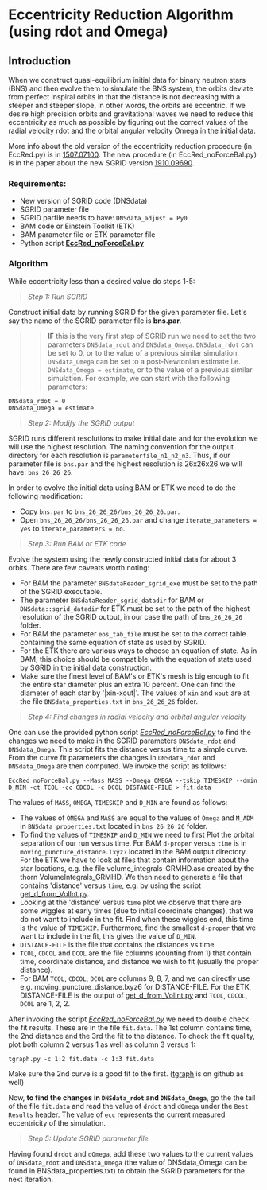 # Eccentricity Reduction Algorithm (using rdot and Omega)

## Introduction
When we construct quasi-equilibrium initial data for binary neutron stars
(BNS) and then evolve them to simulate the BNS system, the orbits deviate
from perfect inspiral orbits in that the distance is not decreasing with a
steeper and steeper slope, in other words, the orbits are eccentric.
If we desire high precision orbits and gravitational waves we need to
reduce this eccentricity as much as possible by figuring out the correct
values of the radial velocity rdot and the orbital angular velocity Omega
in the initial data.

More info about the old version of the eccentricity reduction procedure (in
EccRed.py) is in [1507.07100](https://arxiv.org/pdf/1507.07100.pdf).
The new procedure (in EccRed_noForceBal.py) is in the paper about the new
SGRID version [1910.09690](https://arxiv.org/abs/1910.09690).

### Requirements:
* New version of SGRID code (DNSdata)
* SGRID parameter file
* SGRID parfile needs to have: `DNSdata_adjust = Py0`
* BAM code or Einstein Toolkit (ETK)
* BAM parameter file or ETK parameter file
* Python script [**EccRed_noForceBal.py**](EccRed_noForceBal.py)


### Algorithm

While eccentricity less than a desired value do steps 1-5:


> *Step 1: Run SGRID*

Construct initial data by running SGRID for the given parameter
file. Let's say the name of the SGRID parameter file is **bns.par**.

>> **IF** this is the very first step of SGRID run we need to set the two
parameters `DNSdata_rdot` and `DNSdata_Omega`. `DNSdata_rdot` can be set to
0, or to the value of a previous similar simulation.
`DNSdata_Omega` can be set to a post-Newtonian estimate i.e.
`DNSdata_Omega = estimate`, or to the value of a previous similar simulation.
For example, we can start with the following parameters:

```
DNSdata_rdot = 0
DNSdata_Omega = estimate
```


> *Step 2: Modify the SGRID output*

SGRID runs different resolutions to make initial date and for
the evolution we will use the highest resolution.
The naming convention for the output directory for each resolution
is `parameterfile_n1_n2_n3`. Thus, if our parameter file is
`bns.par` and the highest resolution is 26x26x26 we will have:
`bns_26_26_26`.

In order to evolve the initial data using BAM or ETK we need to
do the following modification:

* Copy `bns.par` to `bns_26_26_26/bns_26_26_26.par`.
* Open `bns_26_26_26/bns_26_26_26.par` and change
  `iterate_parameters = yes` to `iterate_parameters = no`.


> *Step 3: Run BAM or ETK code*

Evolve the system using the newly constructed initial data for about 3 orbits.
There are few caveats worth noting:

* For BAM the parameter `BNSdataReader_sgrid_exe` must be set to the path of
  the SGRID executable.
* The parameter `BNSdataReader_sgrid_datadir` for BAM or
  `DNSdata::sgrid_datadir` for ETK must be set to the path of
  the highest resolution of the SGRID output, in our case the path of
  `bns_26_26_26` folder.
* For BAM the parameter `eos_tab_file` must be set to the correct table
  containing the same equation of state as used by SGRID.
* For the ETK there are various ways to choose an equation of state.
  As in BAM, this choice should be compatible with the equation of
  state used by SGRID in the initial data construction.
* Make sure the finest level of BAM's or ETK's mesh is big enough to
  fit the entire star diameter plus an extra 10 percent.
  One can find the diameter of each star by '|xin-xout|'.
  The values of `xin` and `xout` are at the file `BNSdata_properties.txt`
  in `bns_26_26_26` folder.


> *Step 4: Find changes in radial velocity and orbital angular velocity*

One can use the provided python script
[*EccRed_noForceBal.py*](EccRed_noForceBal.py) to
find the changes we need to make in the SGRID parameters `DNSdata_rdot`
and `DNSdata_Omega`. This script fits the distance versus time to a simple
curve. From the curve fit parameters the changes in `DNSdata_rdot`
and `DNSdata_Omega` are then computed. We invoke the script as follows:

`EccRed_noForceBal.py --Mass MASS --Omega OMEGA --tskip TIMESKIP --dmin D_MIN -ct TCOL -cc CDCOL -c DCOL DISTANCE-FILE > fit.data`

The values of `MASS`, `OMEGA`, `TIMESKIP` and `D_MIN` are found as follows:

* The values of `OMEGA` and `MASS` are equal to the values of `Omega` and
  `M_ADM` in `BNSdata_properties.txt` located in `bns_26_26_26` folder.
* To find the values of `TIMESKIP` and `D_MIN` we need to first Plot
  the orbital separation of our run versus time. For BAM `d-proper` versus
  `time` is in `moving_puncture_distance.lxyz?` located in the BAM output
  directory. For the ETK we have to look at files that contain information
  about the star locations, e.g. the file volume_integrals-GRMHD.asc created
  by the thorn VolumeIntegrals_GRMHD. We then need to generate a file that
  contains 'distance' versus `time`, e.g. by using the script
  [get_d_from_VolInt.py](get_d_from_VolInt.py).
* Looking at the 'distance' versus `time` plot we observe
  that there are some wiggles at early times (due to initial coordinate
  changes), that we do not want to include in the fit. Find when these
  wiggles end, this time is the value of `TIMESKIP`. Furthermore, find the
  smallest `d-proper` that we want to include in the fit, this gives the
  value of `D_MIN`.
* `DISTANCE-FILE` is the file that contains the distances vs time.
* `TCOL`, `CDCOL` and `DCOL` are the file columns (counting from 1) that
  contain time, coordinate distance, and distance we wish to fit (usually
  the proper distance).
* For BAM `TCOL`, `CDCOL`, `DCOL` are columns 9, 8, 7, and we can directly
  use e.g. moving_puncture_distance.lxyz6 for DISTANCE-FILE.
  For the ETK, DISTANCE-FILE is the output of
  [get_d_from_VolInt.py](get_d_from_VolInt.py)
  and `TCOL`, `CDCOL`, `DCOL` are 1, 2, 2.

After invoking the script [*EccRed_noForceBal.py*](EccRed_noForceBal.py)
we need to double check the fit results. These are
in the file `fit.data`. The 1st column contains time, the 2nd distance
and the 3rd the fit to the distance. To check the fit quality, plot both
column 2 versus 1 as well as column 3 versus 1:

`tgraph.py -c 1:2 fit.data -c 1:3 fit.data`

Make sure the 2nd curve is a good fit to the first.
([tgraph](https://github.com/wofti/tgraph) is on github as well)

Now, **to find the changes in `DNSdata_rdot` and `DNSdata_Omega`**,
go the the tail of the file `fit.data` and read the value of `drdot` and
`dOmega` under the `Best Results` header. The value of `ecc` represents the
current measured eccentricity of the simulation.


> *Step 5: Update SGRID parameter file*

Having found `drdot` and `dOmega`, add these two values to the current
values of `DNSdata_rdot` and `DNSdata_Omega` (the value of DNSdata_Omega can
be found in BNSdata_properties.txt) to obtain the SGRID parameters for the
next iteration.
